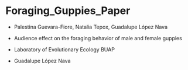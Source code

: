 # Foraging_Guppies_Paper

- Palestina Guevara-Fiore, Natalia Tepox, Guadalupe López Nava  

- Audience effect on the foraging behavior of male and female guppies

- Laboratory of Evolutionary Ecology BUAP 

- Guadalupe López Nava 
